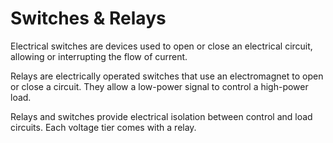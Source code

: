 # Switches & Relays

Electrical switches are devices used to open or close an electrical circuit, allowing or interrupting the flow of current.

Relays are electrically operated switches that use an electromagnet to open or close a circuit. They allow a low-power signal to control a high-power load.

Relays and switches provide electrical isolation between control and load circuits. Each voltage tier comes with a relay.

